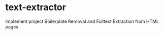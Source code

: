 text-extractor
==============

Implement project Boilerplate Removal and Fulltext Extraction from HTML pages